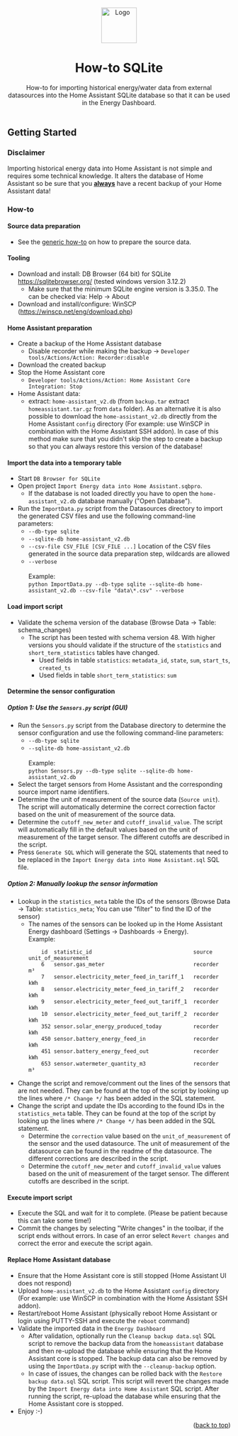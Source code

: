 <!-- Improved compatibility of back to top link: See: https://github.com/othneildrew/Best-README-Template/pull/73 -->
<a name="readme-top"></a>

<!-- PROJECT LOGO -->
<br />
<div align="center">
  <a href="https://github.com/patrickvorgers/Home-Assistant-Import-Energy-Data">
    <img src="https://raw.githubusercontent.com/patrickvorgers/Home-Assistant-Import-Energy-Data/main/Images/Logo.png" alt="Logo" width="80" height="80">
  </a>

<h1 align="center">How-to SQLite</h1>

  <p align="center">
How-to for importing historical energy/water data from external datasources into the Home Assistant SQLite database so that it can be used in the Energy Dashboard.
    <br />
    <br />
  </p>
</div>

<!-- GETTING STARTED -->
<a name="getting-started"></a>
## Getting Started

### Disclaimer

Importing historical energy data into Home Assistant is not simple and requires some technical knowledge. It alters the database of Home Assistant so be sure that you <u><b>always</b></u> have a recent backup of your Home Assistant data!

<a name="How-to"></a>
### How-to

#### Source data preparation
- See the [generic how-to](../../README.md) on how to prepare the source data.

#### Tooling
- Download and install: DB Browser (64 bit) for SQLite https://sqlitebrowser.org/ (tested windows version 3.12.2)
  - Make sure that the minimum SQLite engine version is 3.35.0. The can be checked via: Help -> About
- Download and install/configure: WinSCP (https://winscp.net/eng/download.php)

#### Home Assistant preparation
- Create a backup of the Home Assistant database
  - Disable recorder while making the backup -> `Developer tools/Actions/Action: Recorder:disable`
- Download the created backup
- Stop the Home Assistant core
  - `Developer tools/Actions/Action: Home Assistant Core Integration: Stop`
- Home Assistant data:
  - extract: `home-assistant_v2.db` (from `backup.tar` extract `homeassistant.tar.gz` from `data` folder).
    As an alternative it is also possible to download the `home-assistant_v2.db` directly from the Home Assistant `config` directory (For example: use WinSCP in combination with the Home Assistant SSH addon).
    In case of this method make sure that you didn't skip the step to create a backup so that you can always restore this version of the database!

#### Import the data into a temporary table
- Start `DB Browser for SQLite`
- Open project `Import Energy data into Home Assistant.sqbpro`.
  - If the database is not loaded directly you have to open the `home-assistant_v2.db` database manually ("Open Database").
- Run the `ImportData.py` script from the Datasources directory to import the generated CSV files and use the following command-line parameters:
    - `--db-type sqlite`
    - `--sqlite-db home-assistant_v2.db`
    - `--csv-file CSV_FILE [CSV_FILE ...]` Location of the CSV files generated in the source data preparation step, wildcards are allowed
    - `--verbose`<br><br>
    Example:<br>
`python ImportData.py --db-type sqlite --sqlite-db home-assistant_v2.db --csv-file "data\*.csv" --verbose`

#### Load import script
- Validate the schema version of the database (Browse Data -> Table: schema_changes)
  - The script has been tested with schema version 48. With higher versions you should validate if the structure of the `statistics` and `short_term_statistics` tables have changed.
    - Used fields in table `statistics`: `metadata_id`, `state`, `sum`, `start_ts`, `created_ts`
    - Used fields in table `short_term_statistics`: `sum`

#### Determine the sensor configuration
##### Option 1: Use the `Sensors.py` script (GUI)
- Run the `Sensors.py` script from the Database directory to determine the sensor configuration and use the following command-line parameters:
    - `--db-type sqlite`
    - `--sqlite-db home-assistant_v2.db`<br><br>
    Example:<br>
`python Sensors.py --db-type sqlite --sqlite-db home-assistant_v2.db`
- Select the target sensors from Home Assistant and the corresponding source import name identifiers.
- Determine the unit of measurement of the source data (`Source unit`). The script will automatically determine the correct correction factor based on the unit of measurement of the source data.
- Determine the `cutoff_new_meter` and `cutoff_invalid_value`. The script will automatically fill in the default values based on the unit of measurement of the target sensor. The different cutoffs are described in the script.
- Press `Generate SQL` which will generate the SQL statements that need to be replaced in the `Import Energy data into Home Assistant.sql` SQL file.
##### Option 2: Manually lookup the sensor information
- Lookup in the `statistics_meta` table the IDs of the sensors (Browse Data -> Table: `statistics_meta`; You can use "filter" to find the ID of the sensor)
  - The names of the sensors can be looked up in the Home Assistant Energy dashboard (Settings -> Dashboards -> Energy).
<br>Example:
    ```
        id  statistic_id                                source      unit_of_measurement
        6   sensor.gas_meter                            recorder    m³
        7   sensor.electricity_meter_feed_in_tariff_1   recorder    kWh
        8   sensor.electricity_meter_feed_in_tariff_2   recorder    kWh
        9   sensor.electricity_meter_feed_out_tariff_1  recorder    kWh
        10  sensor.electricity_meter_feed_out_tariff_2  recorder    kWh
        352 sensor.solar_energy_produced_today          recorder    kWh
        450 sensor.battery_energy_feed_in               recorder    kWh
        451 sensor.battery_energy_feed_out              recorder    kWh
        653 sensor.watermeter_quantity_m3               recorder    m³
    ```
- Change the script and remove/comment out the lines of the sensors that are not needed. They can be found at the top of the script by looking up the lines where `/* Change */` has been added in the SQL statement.
- Change the script and update the IDs according to the found IDs in the `statistics_meta` table.
  They can be found at the top of the script by looking up the lines where `/* Change */` has been added in the SQL statement.
  - Determine the `correction` value based on the `unit_of_measurement` of the sensor and the used datasource. The unit of measurement of the datasource can be found in the readme of the datasource.
    The different corrections are described in the script.
  - Determine the `cutoff_new_meter` and `cutoff_invalid_value` values based on the unit of measurement of the target sensor. The different cutoffs are described in the script.

#### Execute import script
- Execute the SQL and wait for it to complete. (Please be patient because this can take some time!)
- Commit the changes by selecting "Write changes" in the toolbar, if the script ends without errors. In case of an error select `Revert changes` and correct the error and execute the script again.

#### Replace Home Assistant database
- Ensure that the Home Assistant core is still stopped (Home Assistant UI does not respond)
- Upload `home-assistant_v2.db` to the Home Assistant `config` directory (For example: use WinSCP in combination with the Home Assistant SSH addon).
- Restart/reboot Home Assistant (physically reboot Home Assistant or login using PUTTY-SSH and execute the `reboot` command)
- Validate the imported data in the `Energy Dashboard`
  - After validation, optionally run the `Cleanup backup data.sql` SQL script to remove the backup data from the `homeassistant` database and then re-upload the database while ensuring that the Home Assistant core is stopped.
    The backup data can also be removed by using the `ImportData.py` script with the `--cleanup-backup` option.
  - In case of issues, the changes can be rolled back with the `Restore backup data.sql` SQL script.
    This script will revert the changes made by the `Import Energy data into Home Assistant` SQL script.
    After running the script, re-upload the database while ensuring that the Home Assistant core is stopped.
- Enjoy :-)

<p align="right">(<a href="#readme-top">back to top</a>)</p>
